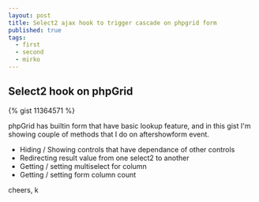 ```yaml
---
layout: post
title: Select2 ajax hook to trigger cascade on phpgrid form
published: true
tags: 
  - first
  - second
  - mirko
---
```


## Select2 hook on phpGrid

{% gist 11364571 %}

phpGrid has builtin form that have basic lookup feature, and in this gist I'm showing couple of methods that I do on aftershowform event.

* Hiding / Showing controls that have dependance of other controls
* Redirecting result value from one select2 to another
* Getting / setting multiselect for column
* Getting / setting form column count

cheers, k